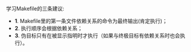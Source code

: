 学习Makefile的三条建议:
- **1**. Makefile里的第一条文件依赖关系的命令为最终输出(肯定执行)；
- **2**. 执行顺序会根据依赖关系；
- **3**. 伪目标只有在被显示指明时才执行（如果与终极目标有依赖关系时也会执行）。
